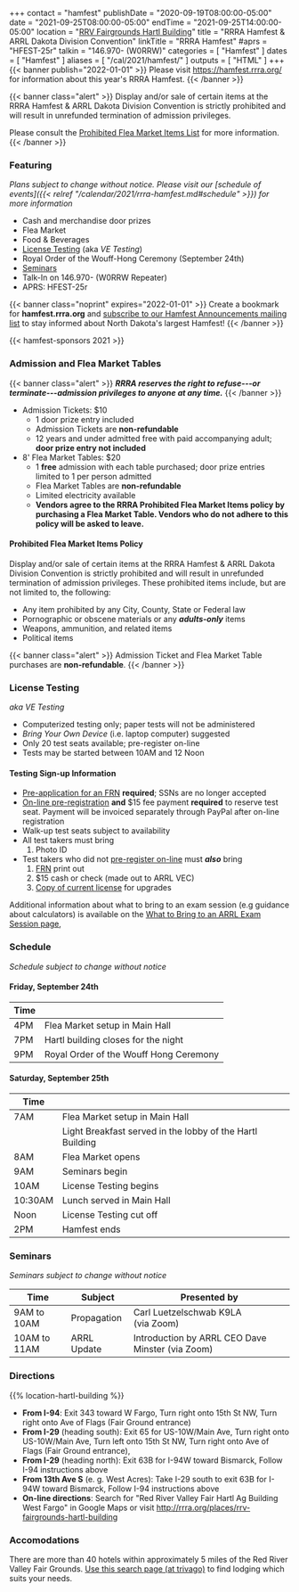 +++
contact = "hamfest"
publishDate = "2020-09-19T08:00:00-05:00"
date = "2021-09-25T08:00:00-05:00"
endTime	 = "2021-09-25T14:00:00-05:00"
location = "[RRV Fairgrounds Hartl Building](/places/rrv-fairgrounds-hartl-building)"
title = "RRRA Hamfest & ARRL Dakota Division Convention"
linkTitle = "RRRA Hamfest"
#aprs = "HFEST-25r"
talkin = "146.970- (W0RRW)"
categories = [ "Hamfest" ]
dates = [ "Hamfest" ]
aliases = [ "/cal/2021/hamfest/" ]
outputs = [ "HTML" ]
+++
{{< banner publish="2022-01-01" >}}
Please visit https://hamfest.rrra.org/ for information about this year's
RRRA Hamfest.
{{< /banner >}}

{{< banner class="alert" >}}
Display and/or sale of certain items at the RRRA Hamfest & ARRL Dakota
Division Convention is strictly prohibited and will result in
unrefunded termination of admission privileges.

Please consult the
[Prohibited Flea Market Items List](#prohibited-flea-market-items)
for more information.
{{< /banner >}}

### Featuring

*Plans subject to change without notice. Please visit our [schedule of events]({{< relref "/calendar/2021/rrra-hamfest.md#schedule" >}}) for more information*

* Cash and merchandise door prizes
* Flea Market
* Food & Beverages
* [License Testing](#license-testing) (aka *VE Testing*)
* Royal Order of the Wouff-Hong Ceremony (September 24th)
* [Seminars](#seminars)
* Talk-In on 146.970- (W0RRW Repeater)
* APRS: HFEST-25r

{{< banner class="noprint" expires="2022-01-01" >}}
Create a bookmark for **hamfest.rrra.org** and
[subscribe to our Hamfest Announcements mailing list](https://lists.rrra.org/mailman/listinfo/hamfest-announce)
to stay informed about North Dakota's largest Hamfest!
{{< /banner >}}

{{< hamfest-sponsors 2021 >}}

### Admission and Flea Market Tables 

{{< banner class="alert" >}}
***RRRA reserves the right to refuse---or terminate---admission privileges
to anyone at any time.***
{{< /banner >}}

* Admission Tickets: $10 
    * 1 door prize entry included
    * Admission Tickets are **non-refundable**
    * 12 years and under admitted free with paid accompanying adult; **door prize entry not included**
* 8' Flea Market Tables: $20
    * 1 **free** admission with each table purchased; door prize entries limited to 1 per person admitted
    * Flea Market Tables are **non-refundable**
    * Limited electricity available
    * **Vendors agree to the RRRA Prohibited Flea Market Items policy by purchasing a Flea Market Table. Vendors who do not adhere to this policy will be asked to leave.**

#### Prohibited Flea Market Items Policy

Display and/or sale of certain items at the RRRA Hamfest & ARRL Dakota
Division Convention is strictly prohibited and will result in
unrefunded termination of admission privileges. These prohibited items
include, but are not limited to, the following:

* Any item prohibited by any City, County, State or Federal law
* Pornographic or obscene materials or any ***adults-only*** items
* Weapons, ammunition, and related items
* Political items

<!--
#### How to purchase Tickets and Tables

:information: E-mail reservation requests will not be accepted for 2021.

* Through our [On-Line Box Office](#on-line-box-office)
    * Credit, Debit, and PayPal accepted
    * Tickets delivered via e-mail
* By [Mail Order](https://cloud.rrra.org/index.php/s/CfmoGgaxfb97sJo/download)
    * Mail orders must be postmarked by September 1, 2021
    * Payment in the form of check or money order (to ***RRRA***) must be included
    * Mail orders will be held for pick up at the Hamfest Ticket Table
* At the door; subject to availability. The following forms of payment will be accepted:
    * Cash (exact change appreciated, no bills over $50 accepted)
    * Checks
    * Debit & Credit cards
-->

{{< banner class="alert" >}}
Admission Ticket and Flea Market Table purchases are **non-refundable**.
{{< /banner >}}

### License Testing

*aka VE Testing*

* Computerized testing only; paper tests will not be administered
* *Bring Your Own Device* (i.e. laptop computer) suggested
* Only 20 test seats available; pre-register on-line
* Tests may be started between 10AM and 12 Noon

#### Testing Sign-up Information

* [Pre-application for an FRN](https://apps.fcc.gov/coresWeb/regEntityType.do)
**required**; SSNs are no longer accepted
* [On-line pre-registration](https://hamstudy.org/sessions/60d14f59113f1d51c01f9dae/1)
**and** $15 fee payment **required** to reserve test seat.
Payment will be invoiced separately through PayPal after on-line registration
* Walk-up test seats subject to availability
* All test takers must bring
    1. Photo ID
* Test takers who did not [pre-register on-line](https://hamstudy.org/sessions/60d14f59113f1d51c01f9dae/1) must ***also*** bring
    1. [FRN](https://www.fcc.gov/wireless/support/universal-licensing-system-uls-resources/new-users-guide-getting-started-universal) print out
    1. $15 cash or check (made out to ARRL VEC)
    1. [Copy of current license](http://www.arrl.org/obtain-license-copy) for upgrades

Additional information about what to bring to an exam session (e.g guidance
about calculators) is available on the
[What to Bring to an ARRL Exam Session page](http://www.arrl.org/what-to-bring-to-an-exam-session),

### Schedule

*Schedule subject to change without notice*

#### Friday, September 24th

Time |      |
-----|------|
4PM | Flea Market setup in Main Hall
7PM | Hartl building closes for the night
9PM | Royal Order of the Wouff Hong Ceremony

#### Saturday, September 25th

Time |      |
-----|------|
7AM | Flea Market setup in Main Hall
&nbsp; | Light Breakfast served in the lobby of the Hartl Building
8AM | Flea Market opens
9AM | Seminars begin
10AM | License Testing begins
10:30AM | Lunch served in Main Hall
Noon | License Testing cut off
2PM | Hamfest ends

### Seminars

*Seminars subject to change without notice*

Time | Subject | Presented by
-----|---------|-------------
9AM to 10AM | Propagation | Carl Luetzelschwab K9LA<br>(via Zoom)
10AM to 11AM | ARRL Update | Introduction by ARRL CEO Dave Minster (via Zoom)

### Directions

{{% location-hartl-building %}}

* **From I-94**: Exit 343 toward W Fargo, Turn right onto 15th St NW, Turn right onto Ave of Flags (Fair Ground entrance)
* **From I-29** (heading south): Exit 65 for US-10W/Main Ave, Turn right onto US-10W/Main Ave, Turn left onto 15th St NW, Turn right onto Ave of Flags (Fair Ground entrance),
* **From I-29** (heading north): Exit 63B for I-94W toward Bismarck, Follow I-94 instructions above
* **From 13th Ave S** (e. g. West Acres): Take I-29 south to exit 63B for I-94W toward Bismarck, Follow I-94 instructions above
* **On-line directions**: Search for "Red River Valley Fair Hartl Ag Building West Fargo" in Google Maps or visit http://rrra.org/places/rrv-fairgrounds-hartl-building

### Accomodations

There are more than 40 hotels within approximately 5 miles of the Red River Valley Fair Grounds. [Use this search page \(at trivago\)](https://www.trivago.com/?aDateRange%5Barr%5D=2021-05-12&aDateRange%5Bdep%5D=2021-05-13&aPriceRange%5Bfrom%5D=0&aPriceRange%5Bto%5D=0&iRoomType=7&aRooms%5B0%5D%5Badults%5D=2&cpt2=42308%2F200&hasList=1&hasMap=1&bIsSeoPage=0&sortingId=1&slideoutsPageItemId=&iGeoDistanceLimit=16093&address=&addressGeoCode=&offset=0&ra=&overlayMode=)
to find lodging which suits your needs.

